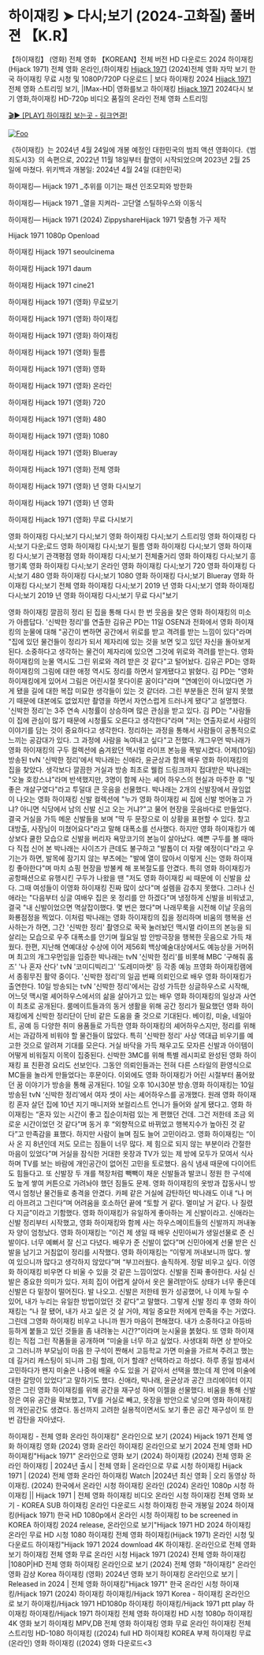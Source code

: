 # 하이재킹 ➤ 다시;보기 (2024-고화질) 풀버젼 【K.R】

【하이재킹】 (영화) 전체 영화 【KOREAN】전체 버전 HD 다운로드 2024 하이재킹(Hijack 1971) 전체 영화 온라인,(하이재킹 [Hijack 1971](https://jpflix.cloud/ko/movie/1147710) (2024)전체 영화 자막 보기 한국 하이재킹 무료 시청 및 1080P/720P 다운로드 | 보다 하이재킹 2024 [Hijack 1971](https://jpflix.cloud/ko/movie/1147710)전체 영화 스트리밍 보기, |IMax-HD| 영화를보고 하이재킹 [Hijack 1971](https://jpflix.cloud/ko/movie/1147710) 2024다시 보기 영화,하이재킹 HD-720p 비디오 품질의 온라인 전체 영화 스트리밍


[🎬▶ [PLAY] 하이재킹 보는곳 - 링크연결!](https://jpflix.cloud/ko/movie/1147710)


<a href="https://jpflix.cloud/ko/movie/1147710" rel="nofollow"><img src="https://camo.githubusercontent.com/917e6ed5c302499242165dcc02bdbce85c075fd21b35918eb9c0b771855261b8/68747470733a2f2f7374617469632e7769787374617469632e636f6d2f6d656469612f6232343966395f61646163386637306662336634356238383639313639366337376465313866337e6d76322e676966" alt="Foo" style="max-width: 100%;"></a>


《하이재킹》는 2024년 4월 24일에 개봉 예정인 대한민국의 범죄 액션 영화이다.《범죄도시3》의 속편으로, 2022년 11월 18일부터 촬영이 시작되었으며 2023년 2월 25일에 마쳤다. 위키백과 개봉일: 2024년 4월 24일 (대한민국)

하이재킹— Hijack 1971 _추위를 이기는 패션 인조모피와 방한화

하이재킹— Hijack 1971 _열을 지켜라- 고단열 스틸하우스와 이동식

하이재킹— Hijack 1971 (2024) ZippyshareHijack 1971 맞춤형 가구 제작

Hijack 1971 1080p Openload

하이재킹 Hijack 1971 seoulcinema

하이재킹 Hijack 1971 daum

하이재킹 Hijack 1971 cine21

하이재킹 Hijack 1971 (영화) 무료보기

하이재킹 Hijack 1971 (영화) 하이재킹

하이재킹 Hijack 1971 (영화) 하이재킹

하이재킹 Hijack 1971 (영화) 필름

하이재킹 Hijack 1971 (영화) 영화

하이재킹 Hijack 1971 (영화) 온라인

하이재킹 Hijack 1971 (영화) 720

하이재킹 Hijack 1971 (영화) 480

하이재킹 Hijack 1971 (영화) 1080

하이재킹 Hijack 1971 (영화) Blueray

하이재킹 Hijack 1971 (영화) 전체 영화

하이재킹 Hijack 1971 (영화) 년 영화 다시보기

하이재킹 Hijack 1971 (영화) 년 영화

하이재킹 Hijack 1971 (영화) 무료 다시보기

영화 하이재킹 다시;보기 다시;보기 영화 하이재킹 다시;보기 스트리밍 영화 하이재킹 다시;보기 다운;로드 영화 하이재킹 다시;보기 필름 영화 하이재킹 다시;보기 영화 하이재킹 다시;보기 관객평점 영화 하이재킹 다시;보기 전체줄거리 영화 하이재킹 다시;보기 흥행기록 영화 하이재킹 다시;보기 온라인 영화 하이재킹 다시;보기 720 영화 하이재킹 다시;보기 480 영화 하이재킹 다시;보기 1080 영화 하이재킹 다시;보기 Blueray 영화 하이재킹 다시;보기 전체 영화 하이재킹 다시;보기 2019 년 영화 다시;보기 영화 하이재킹 다시;보기 2019 년 영화 하이재킹 다시;보기 무료 다시"보기

영화 하이재킹 깔끔히 정리 된 집을 통해 다시 한 번 웃음을 찾은 영화 하이재킹의 미소가 아름답다. '신박한 정리'를 연출한 김유곤 PD는 11일 OSEN과 전화에서 영화 하이재킹의 눈물에 대해 "공간이 변하면 공간에서 위로를 받고 격려를 받는 느낌이 있다"라며 "집에 있던 물건들이 정리가 되서 제자리에 있는 것을 보면 잊고 있던 자신을 돌아보게 된다. 소중하다고 생각하는 물건이 제자리에 있으면 그것에 위로와 격려를 받는다. 영화 하이재킹의 눈물 역시도 그린 위로와 격려 받은 것 같다"고 털어놨다. 김유곤 PD는 영화 하이재킹의 그림에 대한 애정 역시도 정리를 하면서 알게됐다고 밝혔다. 김 PD는 "영화 하이재킹에게 있어서 그림은 어린시절 못다이룬 꿈이다"라며 "연예인이 아니었다면 가게 됐을 길에 대한 복잡 미묘한 생각들이 있는 것 같더라. 그린 부분들은 전혀 알지 못했기 때문에 대본에도 없었지만 촬영을 하면서 자연스럽게 드러나게 됐다"고 설명했다. '신박한 정리'는 3주 연속 시청률이 상승하며 많은 관심을 받고 있다. 김 PD는 "사람들이 집에 관심이 많기 때문에 시청률도 오른다고 생각한다"라며 "저는 연출자로서 사람의 이야기를 담는 것이 중요하다고 생각한다. 정리하는 과정을 통해서 사람들이 공통적으로 느끼는 공감대가 있다. 그 과정에 사람을 녹여내고 싶다"고 전했다. 개그우먼 박나래가 영화 하이재킹의 구두 컬렉션에 숨겨왔던 맥시멀 라이프 본능을 폭발시켰다. 어제(10일) 방송된 tvN '신박한 정리'에서 박나래는 신애라, 윤균상과 함께 배우 영화 하이재킹의 집을 찾았다. 생각보다 깔끔한 거실과 방송 최초로 웰컴 드링크까지 접대받은 박나래는 "오늘 호캉스냐"라며 반색했지만, 3명이 함께 사는 셰어 하우스의 현실과 마주한 후 "빛 좋은 개살구였다"라고 투덜대 큰 웃음을 선물했다. 박나래는 2개의 신발장에서 끊임없이 나오는 영화 하이재킹 신발 컬렉션에 "누가 영화 하이재킹 씨 집에 신발 벗어놓고 가냐? 아니면 식당에서 남의 신발 신고 오는 거냐?"고 물어 현장을 웃음바다로 만들었다. 결국 거실을 가득 메운 신발들을 보며 "딱 두 문장으로 이 상황을 표현할 수 있다. 창고 대방출, 사장님이 미쳤어요다"라고 말해 대폭소를 선사했다. 하지만 영화 하이재킹가 예상보다 쿨한 모습으로 신발을 버리자 욕망코기의 본능이 살아났다. 예쁜 구두를 볼 때마다 직접 신어 본 박나래는 사이즈가 큰데도 불구하고 "발톱이 더 자랄 예정이다"라고 우기는가 하면, 발목에 잠기지 않는 부츠에는 "발에 열이 많아서 이렇게 신는 영화 하이재킹 좋아한다"며 마치 쇼핑 현장을 방불케 해 포복절도를 안겼다. 특히 영화 하이재킹가 공항패션으로 유행시킨 구두가 나왔을 땐 "저도 영화 하이재킹 씨 때문에 이 신발을 샀다. 그때 여성들이 이영화 하이재킹 진짜 많이 샀다"며 설렘을 감추지 못했다. 그러나 신애라는 "다음부터 싱글 여배우 집은 옷 정리를 안 하겠다"며 냉정하게 신발을 비워냈고, 결국 "내 신발이었으면 멱살잡이했다. 몇 번은 했다"며 나래무룩을 시전해 이날 웃음의 화룡점정을 찍었다. 이처럼 박나래는 영화 하이재킹의 집을 정리하며 비움의 행복을 선사하는가 하면, 그간 '신박한 정리' 촬영으로 꾹꾹 눌러놨던 맥시멀 라이프의 본능을 되살리는 모습으로 우주 대폭소를 안기며 월요일 밤 안방극장을 행복한 웃음으로 가득 채웠다. 한편, 지난해 연예대상 수상에 이어 제56회 백상예술대상에서도 예능상을 거머쥐며 최고의 개그우먼임을 입증한 박나래는 tvN '신박한 정리'를 비롯해 MBC '구해줘 홈즈' '나 혼자 산다' tvN '코미디빅리그' '도레미마켓' 등 각종 예능 프영화 하이재킹램에서 종횡무진 활약 중이다. '신박한 정리'의 일곱 번째 의뢰인으로 배우 영화 하이재킹가 출연한다. 10일 방송되는 tvN '신박한 정리'에서는 감성 가득한 싱글하우스로 시작해, 어느덧 맥시멀 셰어하우스에서의 삶을 살아가고 있는 배우 영화 하이재킹의 일상과 사연이 최초로 공개된다. 룸메이트들과의 동거 생활을 위해 공간 정리가 필요했던 영화 하이재킹에게 신박한 정리단이 단비 같은 도움을 줄 것으로 기대된다. 베이킹, 미술, 네일아트, 공예 등 다양한 취미 용품들로 가득한 영화 하이재킹의 셰어하우스지만, 정리를 위해서는 과감하게 비워야 할 물건들이 많았다. 특히 '신박한 정리' 사상 역대급 비우기를 예고한 것으로 알려져 기대를 모은다. 거실 바닥을 가득 채우고도 모자른 신발과 아이템이 어떻게 비워질지 이목이 집중된다. 신박한 3MC를 위해 특별 레시피로 완성된 영화 하이재킹 표 친환경 요리도 선보인다. 그동안 의뢰인들과는 전혀 다른 스타일의 환영식으로 MC들을 놀라게 만들었다는 후문이다. 이외에도 영화 하이재킹가 어린 시절부터 품어왔던 꿈 이야기가 방송을 통해 공개된다. 10일 오후 10시30분 방송.영화 하이재킹는 10일 방송된 tvN ‘신박한 정리’에서 여자 셋이 사는 셰어하우스를 공개했다. 원래 영화 하이재킹 혼자 살던 집에 10년 지기 매니저와 보컬리스트 언니가 들어와 살게 됐다고. 영화 하이재킹는 “혼자 있는 시간이 좋고 집순이처럼 있는 게 편했던 건데. 그건 저한테 조금 외로운 시간이었던 것 같다”며 동거 후 “외향적으로 바뀌었고 행복지수가 높아진 것 같다”고 만족감을 표했다. 하지만 사람이 늘며 짐도 늘어 고민이라고. 영화 하이재킹는 “이사 온 지 8년인데 저도 모르는 짐들이 너무 많다. 제 힘으로 되지 않는 부분이라 간절한 마음이 있었다”며 거실을 잠식한 거대한 옷장과 TV가 있는 제 방에 모두가 모여서 식사하며 TV를 보는 바람에 개인공간이 없어진 고민을 토로했다. 음식 냄새 때문에 다이어트도 힘들다고. 또 신발장 두 개를 책장처럼 빽빽이 채운 신발들과 발코니 정원 한 구석에도 높게 쌓여 커튼으로 가려놔야 했던 짐들도 문제. 영화 하이재킹의 옷방과 잡동사니 방 역시 엄청난 물건들로 충격을 안겼다. 카페 같은 거실에 감탄하던 박나래도 이내 “나 머리 아프려고 그린다”며 어려움을 호소하던 끝에 “토할 거 같다. 멀미날 거 같다. 나 질렸다 지금”이라고 기함했다. 영화 하이재킹가 유일하게 좋아하는 게 신발이라고. 신애라는 신발 정리부터 시작했고, 영화 하이재킹와 함께 사는 하우스메이트들의 신발까지 꺼내놓자 양이 엄청났다. 영화 하이재킹는 “이건 제 생일 때 배우 신민아씨가 생일선물로 준 신발이다. 너무 예뻐서 잘 신고 다녔다. 배우가 준 신발이 없다”며 신민아에게 선물 받은 신발을 남기고 거침없이 정리를 시작했다. 영화 하이재킹는 “이렇게 꺼내보니까 많다. 쌓여 있으니까 많다고 생각하지 않았다”며 “부끄러웠다. 솔직하게. 정말 비우고 싶다. 이영화 하이재킹 비우면 다 비울 수 있을 것 같은 느낌이었다. 신발을 진짜 좋아한다. 사실 신발은 중요한 의미가 있다. 저희 집이 어렵게 살아서 옷은 물려받아도 상태가 너무 좋은데 신발은 다 밑창이 떨어진다. 발 나오고. 신발은 저한테 뭔가 성공했어, 나 이제 누릴 수 있어, 내가 누리는 유일한 방법이었던 것 같다”고 말했다. 그렇게 신발 정리 후 영화 하이재킹는 “나 잘 됐어, 내가 사고 싶은 것 살 거야, 제일 중요한 저에게 만족을 주는 거였다. 그린데 그영화 하이재킹 비우고 나니까 뭔가 마음이 편해졌다. 내가 소중하다고 아등바등하게 붙들고 있던 것들을 좀 내려놓는 시간?”이라며 눈시울을 붉혔다. 또 영화 하이재킹는 직접 그린 작품들을 공개하며 “미술을 너무 하고 싶었다. 사생대회 하면 상 받아오고 그러니까 부모님이 마음 한 구석이 짠해서 고등학교 가면 미술을 가르쳐 주려고 했는데 길거리 캐스팅이 되니까 그림 할래, 이거 할래? 선택하라고 하셨다. 하루 종일 밤새서 고민하다가 왠지 미술은 나중에 배울 수도 있을 거 같아서 선택을 했는데 제 안에 미술에 대한 갈망이 있었다”고 말하기도 했다. 신애라, 박나래, 윤균상과 공간 크리에이터 이지영은 그린 영화 하이재킹를 위해 공간을 재구성 하며 이젤을 선물했다. 비움을 통해 신발장은 여유 공간을 확보했고, TV를 거실로 빼고, 옷장을 방안으로 넣으며 영화 하이재킹의 개인공간도 생겼다. 동선까지 고려한 실용적이면서도 보기 좋은 공간 재구성이 또 한 번 감탄을 자아냈다.

하이재킹 - 전체 영화 온라인 하이재킹" 온라인으로 보기 (2024) Hijack 1971 전체 영화 하이재킹 영화 (2024) 영화 온라인 하이재킹 온라인으로 보기 2024 전체 영화 HD 하이재킹"Hijack 1971" 온라인으로 영화 보기 (2024) 하이재킹 (2024) 전체 영화 온라인 하이재킹 | 2024년 출시 | 전체 영화 | 온라인으로 무료 시청 하이재킹 Hijack 1971 | (2024) 전체 영화 온라인 하이재킹 Watch |2024년 최신 영화 | 오리 동영상 하이재킹. (2024) 한국에서 온라인 시청 하이재킹 온라인 (2024) 온라인 1080p 시청 하이재킹 || Hijack 1971 | 전체 영화 하이재킹 비디오 온라인 시청 하이재킹 전체 영화 보기 - KOREA SUB 하이재킹 온라인 다운로드 시청 하이재킹 한국 개봉일 2024 하이재킹(Hijack 1971) 한국 HD 1080p에서 온라인 시청 하이재킹 to be screened in KOREA 하이재킹 2024 release, 온라인으로 보기"Hijack 1971 HD 2024 하이재킹 온라인 무료 HD 시청 1080 하이재킹 전체 영화 하이재킹(Hijack 1971) 온라인 시청 및 다운로드 하이재킹"Hijack 1971 2024 download 4K 하이재킹. 온라인으로 전체 영화 보기 하이재킹 전체 영화 무료 온라인 시청 Hijack 1971 (2024) 전체 영화 하이재킹 |1080P|HD 전체 영화 하이재킹 온라인으로 보기 (2024) 전체 영화 "하이재킹" 온라인 영화 감상 Korea 하이재킹 (영화) 2024년 영화 보기 하이재킹 온라인으로 보기 | Released in 2024 | 전체 영화 하이재킹"Hijack 1971" 한국 온라인 시청 하이재킹/Hijack 1971 (2024) 하이재킹 하이재킹/Hijack 1971 Korea - 하이재킹 온라인으로 보기 하이재킹/Hijack 1971 HD1080p 하이재킹 하이재킹/Hijack 1971 ptt play 하이재킹 하이재킹/Hijack 1971 하이재킹 전체 영화 하이재킹 HD 시청 1080p 하이재킹 4K 영화 보기 하이재킹 MPV,DB 전체 영화 하이재킹 영화 무료 온라인 하이재킹 전체 스트리밍 HD-1080 하이재킹 ((2024) full HD 하이재킹 KOREA 부제 하이재킹 무료(온라인) 영화 하이재킹 ((2024) 영화 다운로드<3
